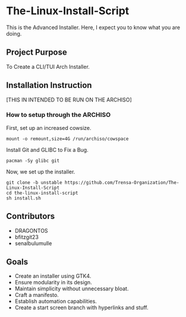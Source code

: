 #  The-Linux-Install-Script
This is the Advanced Installer. Here, I expect you to know what you are doing.

## Project Purpose
To Create a CLI/TUI Arch Installer.

## Installation Instruction
[THIS IN INTENDED TO BE RUN ON THE ARCHISO]
### How to setup through the ARCHISO
First, set up an increased cowsize.
```
mount -o remount,size=4G /run/archiso/cowspace
```
Install Git and GLIBC to Fix a Bug.
```
pacman -Sy glibc git
```
Now, we set up the installer.
```
git clone -b unstable https://github.com/Trensa-Organization/The-Linux-Install-Script
cd the-linux-install-script
sh install.sh
```
## Contributors
- DRAGONTOS
- bfitzgit23
- senalbulumulle

## Goals
- Create an installer using GTK4.
- Ensure modularity in its design.
- Maintain simplicity without unnecessary bloat.
- Craft a manifesto.
- Establish automation capabilities.
- Create a start screen branch with hyperlinks and stuff.
